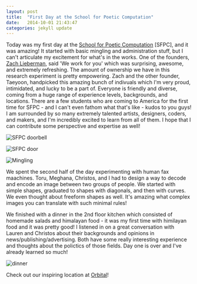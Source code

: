 ```yaml
---
layout: post
title:  "First Day at the School for Poetic Computation"
date:   2014-10-01 21:43:47
categories: jekyll update
---
```

Today was my  first day at the [School for Poetic Computation](http://sfpc.io) [SFPC], and it was amazing! It started with basic mingling and administration stuff, but I can't articulate my excitement for what's in the works. One of the founders, [Zach Lieberman](http://thesystemis.com/), said 'We work for you' which was surprising, awesome, and extremely refreshing. The amount of ownership we have in this research experiment is pretty empowering. Zach and the other founder, Taeyoon, handpicked this amazing bunch of indivuals which I'm very proud, intimidated, and lucky to be a part of. Everyone is friendly and diverse, coming from a huge range of experience levels, backgrounds, and locations. There are a few students who are coming to America for the first time for SFPC - and I can't even fathom what that's like - kudos to you guys! I am surrounded by so many extremely talented artists, designers, coders, and makers, and I'm incredibly excited to learn from all of them. I hope that I can contribute some perspective and expertise as well!

![SFPC doorbell]({{site.baseurl}}/assets/doorbell.jpg)

![SFPC door]({{site.baseurl}}/assets/door.jpg)

![Mingling]({{site.baseurl}}/assets/mingling.png)

We spent the second half of the day experimenting with human fax maachines. Toru, Meghana, Christos, and I had to design a way to decode and encode an image between two groups of people. We started with simple shapes, graduated to shapes with diagonals, and then with curves. We even thought about freeform shapes as well. It's amazing what complex images you can translate with such minimal rules!

We finished with a dinner in the 2nd floor kitchen which consisted of homemade salads and himalayan food - it was my first time with himilayan food and it was pretty good! I listened in on a great conversation with Lauren and Christos about their backgrounds and opinions in news/publishing/advertising. Both have some really interesting experience and thoughts about the polictics of those fields. Day one is over and I've already learned so much!

![dinner]({{site.baseurl}}/assets/firstdaydinner.png)

Check out our inspiring location at [Orbital](http://orbitalnyc.com/)!
